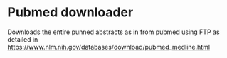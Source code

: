 # Pubmed downloader
Downloads the entire punned abstracts as in from pubmed using FTP as detailed in https://www.nlm.nih.gov/databases/download/pubmed_medline.html
